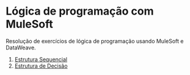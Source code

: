 # Lógica de programação com MuleSoft

Resolução de exercícios de lógica de programação usando MuleSoft e DataWeave.

1. [Estrutura Sequencial](https://github.com/cortelucas/programming_logic_mulesoft/tree/main/estrutura-sequencial)
2. [Estrutura de Decisão](https://github.com/cortelucas/programming_logic_mulesoft/tree/main/estrutura-de-decisao)